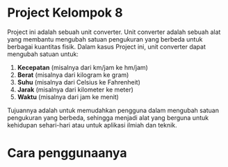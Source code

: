 # Project Kelompok 8

Project ini adalah sebuah unit converter.
Unit converter adalah sebuah alat yang membantu mengubah satuan pengukuran yang berbeda untuk berbagai kuantitas fisik. Dalam kasus Project ini, unit converter dapat mengubah satuan untuk:

1. **Kecepatan** (misalnya dari km/jam ke hm/jam)
2. **Berat** (misalnya dari kilogram ke gram)
3. **Suhu** (misalnya dari Celsius ke Fahrenheit)
4. **Jarak** (misalnya dari kilometer ke meter)
5. **Waktu** (misalnya dari jam ke menit)

Tujuannya adalah untuk memudahkan pengguna dalam mengubah satuan pengukuran yang berbeda, sehingga menjadi alat yang berguna untuk kehidupan sehari-hari atau untuk aplikasi ilmiah dan teknik.

# Cara penggunaanya


